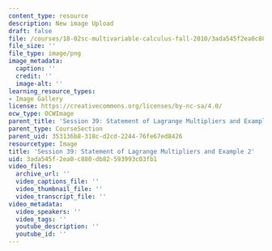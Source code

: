 ```yaml
---
content_type: resource
description: New image Upload
draft: false
file: /courses/18-02sc-multivariable-calculus-fall-2010/3ada545f2ea0c880db82593993c03fb1_MIT18_02SC_L13Brds_2.png
file_size: ''
file_type: image/png
image_metadata:
  caption: ''
  credit: ''
  image-alt: ''
learning_resource_types:
- Image Gallery
license: https://creativecommons.org/licenses/by-nc-sa/4.0/
ocw_type: OCWImage
parent_title: 'Session 39: Statement of Lagrange Multipliers and Example'
parent_type: CourseSection
parent_uid: 353136b8-318c-d2cd-2244-76fe67ed8426
resourcetype: Image
title: 'Session 39: Statement of Lagrange Multipliers and Example 2'
uid: 3ada545f-2ea0-c880-db82-593993c03fb1
video_files:
  archive_url: ''
  video_captions_file: ''
  video_thumbnail_file: ''
  video_transcript_file: ''
video_metadata:
  video_speakers: ''
  video_tags: ''
  youtube_description: ''
  youtube_id: ''
---
```

